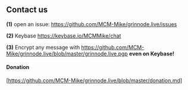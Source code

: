 ## **Contact us**

**(1)** open an issue: https://github.com/MCM-Mike/grinnode.live/issues

**(2)** Keybase https://keybase.io/MCMMike/chat

**(3)** Encrypt any message with https://github.com/MCM-Mike/grinnode.live/blob/master/grinnode.live.pgp **even on Keybase!**


#### Donation 
[https://github.com/MCM-Mike/grinnode.live/blob/master/donation.md]
